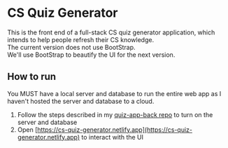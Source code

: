 # CS Quiz Generator

This is the front end of a full-stack CS quiz generator application, which intends to help people refresh their CS knowledge.  
The current version does not use BootStrap.  
We'll use BootStrap to beautify the UI for the next version.

## How to run
You MUST have a local server and database to run the entire web app as I haven't hosted the server and database to a cloud.
1. Follow the steps described in my [quiz-app-back repo](https://github.com/Ma1h01/quiz-app-back.git) to turn on the server and database
2. Open [https://cs-quiz-generator.netlify.app](https://cs-quiz-generator.netlify.app) to interact with the UI
